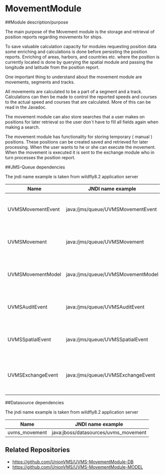 # MovementModule

##Module description/purpose

The main purpose of the Movement module is the storage and retrieval of position reports regarding movements for ships. 

To save valuable calculation capacity for modules requesting position data some enriching and calculations is done before persisting the position reports. Enriching of areas, harbors, and countries etc. where the position is currently located is done by querying the spatial module and passing the longitude and latitude from the position report.

One important thing to understand about the movement module are movements, segments and tracks. 

All movements are calculated to be a part of a segment and a track. Calculations can then be made to control the reported speeds and courses to the actual speed and courses that are calculated. More of this can be read in the Javadoc. 

The movement module can also store searches that a user makes on positions for later retrieval so the user don´t have to fill all fields again when making a search. 

The movement module has functionality for storing temporary ( manual ) positions. These positions can be created saved and retrieved for later processing. When the user wants to he or she can execute the movement. When the movement is executed it is sent to the exchange module who in turn processes the position report.

##JMS-Queue dependencies

The jndi name example is taken from wildfly8.2 application server

|Name             |JNDI name example                |Description                                |
|-----------------|---------------------------------|-------------------------------------------|
|UVMSMovementEvent|java:/jms/queue/UVMSMovementEvent|Request queue to movement main module      |
|UVMSMovement     |java:/jms/queue/UVMSMovement     |Response queue to movement main module     |
|UVMSMovementModel|java:/jms/queue/UVMSMovementModel|Request queue to the Database module       |
|UVMSAuditEvent   |java:/jms/queue/UVMSAuditEvent   |Request queue to the Audit main module     |
|UVMSSpatialEvent |java:/jms/queue/UVMSSpatialEvent |Request queue to the Spatial main module   |
|UVMSExchangeEvent|java:/jms/queue/UVMSExchangeEvent|Request queue to the Exchange main module  |

##Datasource dependencies

The jndi name example is taken from wildfly8.2 application server

|Name             |JNDI name example                   |
|-----------------|------------------------------------|
|uvms_movement    |java:jboss/datasources/uvms_movement|

## Related Repositories

* https://github.com/UnionVMS/UVMS-MovementModule-DB
* https://github.com/UnionVMS/UVMS-MovementModule-MODEL
